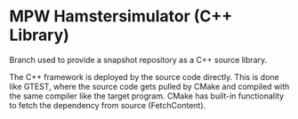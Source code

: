 # MPW Hamstersimulator (C++ Library)

Branch used to provide a snapshot repository as a C++ source library.

The C++ framework is deployed by the source code directly. This is done like
GTEST, where the source code gets pulled by CMake and compiled with the same compiler like
the target program.
CMake has built-in functionality to fetch the dependency from source (FetchContent).